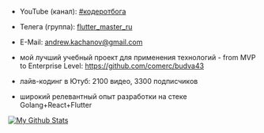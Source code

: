 - YouTube (канал): [#кодеротбога](https://www.youtube.com/akaassa73)
- Телега (группа): [flutter_master_ru](https://t.me/flutter_master_ru)
- E-Mail: andrew.kachanov@gmail.com

- мой лучший учебный проект для применения технологий - from MVP to Enterprise Level: https://github.com/comerc/budva43
- лайв-кодинг в Ютуб: 2100 видео, 3300 подписчиков
- широкий релевантный опыт разработки на стеке Golang+React+Flutter

[![My Github Stats](https://github-readme-stats.vercel.app/api?username=comerc&count_private=true&theme=default&show_icons=true)](https://github.com/comerc)
